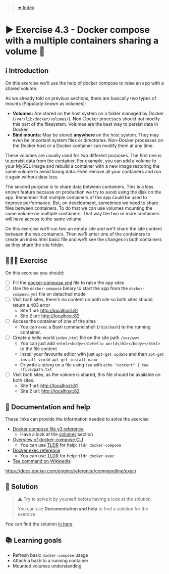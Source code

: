 > [⬅️ Index](../README.md)
# ▶️ Exercise 4.3 - Docker compose with a multiple containers sharing a volume 💾

## ℹ️ Introduction

On this exercise we'll use the help of docker compose to raise an app with a shared volume.

As we already told on previous sections, there are basically two types of mounts (Popularly known as volumes):
* **Volumes:** Are stored on the host system on a folder managed by Docker (`/var/lib/docker/volumes/`). Non-Docker
  processes should not modify this part of the filesystem. Volumes are the best way to persist data in Docker.
* **Bind mounts:** May be stored **anywhere** on the host system. They may even be important system files or
  directories. Non-Docker processes on the Docker host or a Docker container can modify them at any time.

These volumes are usually used for two different purposes. The first one is to persist data from the container. For
example, you can add a volume to your MySQL image and rebuild a container with a new image restoring the same volume to
avoid losing data. Even remove all your containers and run it again without data loss.

The second purpose is to share data between containers. This is a less known feature because on production we try to
avoid using the disk on the app. Remember that multiple containers of the app could be used to improve performance. But,
on development, sometimes we need to share files between containers. To do that we can use volumes mounting the same
volume on multiple containers. That way the two or more containers will have access to the same volume.

On this exercise we'll run two an empty site and we'll share the site content between the two containers. Then we'll
enter one of the containers to create an index.html basic file and we'll see the changes in both containers as they
share the site folder.

## 👩🏻‍💻 Exercise

On this exercise you should:

- [ ] Fill the [docker-compose.yml](files/docker-compose.yml) file to raise the app sites
- [ ] Use the `docker-compose` binary to start the app from the `docker-compose.yml` file on detached mode
- [ ] Visit both sites, there's no content on both site so both sites should return a 403 error
  * Site 1 url: [http://localhost:81](http://localhost:81)
  * Site 2 url: [http://localhost:82](http://localhost:82)
- [ ] Access the container of one of the sites
  * You can `exec` a Bash command shell (`/bin/bash`) to the running container.
- [ ] Create a hello world `index.html` file on the site path `/var/www`
  * You can just add `<html><body><h1>Hello world</h1></body></html>` to the file content
  * Install your favourite editor with just `apt-get update` and then `apt-get install vim` or `apt-get install nano`
  * Or write a string on a file using `tee` with `echo "content" | tee /file/path.txt`
- [ ] Visit both sites, as the volume is shared, this file should be available on both sites.
  * Site 1 url: [http://localhost:81](http://localhost:81)
  * Site 2 url: [http://localhost:82](http://localhost:82)

## 🤔 Documentation and help

These links can provide the information needed to solve the exercise

* [Docker compose file v3 reference](https://docs.docker.com/compose/compose-file/compose-file-v3/)
  * Have a look at the [volumes](https://docs.docker.com/compose/compose-file/compose-file-v3/#volumes) section
* [Overview of docker-compose CLI](https://docs.docker.com/compose/reference/overview/)
  * You can use [TLDR](https://tldr.sh/) for help: `tldr docker-compose`
* [Docker exec reference](https://docs.docker.com/engine/reference/commandline/exec/)
  * You can use [TLDR](https://tldr.sh/) for help: `tldr docker exec`
* [Tee command on Wikipedia](https://en.wikipedia.org/wiki/Tee_(command))


https://docs.docker.com/engine/reference/commandline/exec/

## 🧩 Solution

> ⚠️ Try to solve it by yourself before having a look at the solution.
>
> You can use **Documentation and help** to find a solution for the exercise

You can find the solution [in here](solution4_3.md)

## 📚 Learning goals

* Refresh basic `docker-compose` usage
* Attach a bash to a running container
* Mounted volumes understanding
